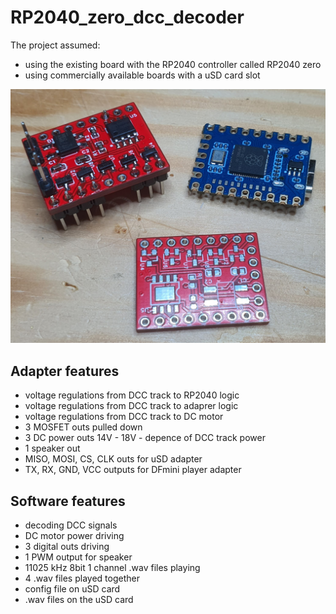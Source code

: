 # RP2040_zero_dcc_decoder

The project assumed:
- using the existing board with the RP2040 controller called RP2040 zero
- using commercially available boards with a uSD card slot

![RP2040_and_adapter_view](20240126_182355.jpg)

## Adapter features
- voltage regulations from DCC track to RP2040 logic
- voltage regulations from DCC track to adaprer logic
- voltage  regulations from DCC track to DC motor
- 3 MOSFET outs pulled down
- 3 DC power outs 14V - 18V - depence of DCC track power
- 1 speaker out
- MISO, MOSI, CS, CLK outs for uSD adapter
- TX, RX, GND, VCC outputs for DFmini player adapter

## Software features
- decoding DCC signals
- DC motor power driving
- 3 digital outs driving
- 1 PWM output for speaker 
- 11025 kHz 8bit 1 channel .wav files playing
- 4 .wav files played together 
- config file on uSD card
- .wav files on the uSD card
